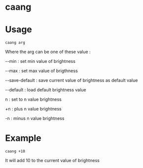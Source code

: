 # caang

# Usage

```caang arg```

Where the arg can be one of these value :


--min          : set min value of brightness

--max          : set max value of brigthness

--save-default : save current value of brightness as default value

--default      : load default brightness value

n              : set to n value brightness

+n             : plus n value brightness

-n             : minus n value brightness


# Example

```caang +10```

It will add 10 to the current value of brightness

